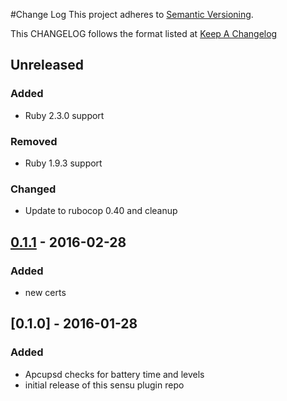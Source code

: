 #Change Log
This project adheres to [Semantic Versioning](http://semver.org/).

This CHANGELOG follows the format listed at [Keep A Changelog](http://keepachangelog.com/)

## Unreleased
### Added
- Ruby 2.3.0 support

### Removed
- Ruby 1.9.3 support

### Changed
- Update to rubocop 0.40 and cleanup

## [0.1.1] - 2016-02-28
### Added
- new certs

## [0.1.0] - 2016-01-28
### Added
- Apcupsd checks for battery time and levels
- initial release of this sensu plugin repo

[Unreleased]: https://github.com/sensu-plugins/sensu-plugins-ups/compare/0.1.1...HEAD
[0.1.1]: https://github.com/sensu-plugins/sensu-plugins-ups/compare/0.1.1...0.1.1
